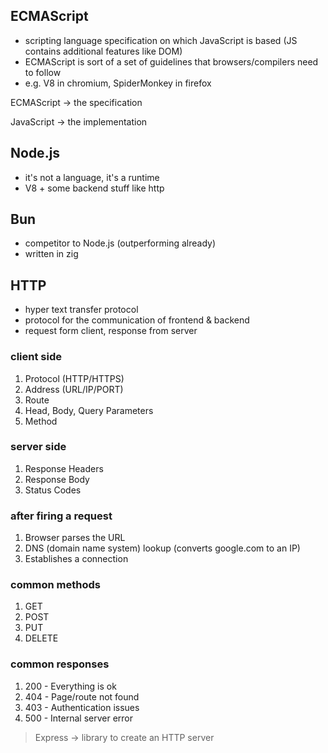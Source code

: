 ## ECMAScript 
- scripting language specification on which JavaScript is based (JS contains additional features like DOM) 
- ECMAScript is sort of a set of guidelines that browsers/compilers need to follow
- e.g. V8 in chromium, SpiderMonkey in firefox

ECMAScript -> the specification

JavaScript -> the implementation


## Node.js 
- it's not a language, it's a runtime
- V8 + some backend stuff like http

## Bun
- competitor to Node.js (outperforming already)
- written in zig


## HTTP
- hyper text transfer protocol
- protocol for the communication of frontend & backend
- request form client, response from server

### client side
1. Protocol (HTTP/HTTPS)
2. Address (URL/IP/PORT)
3. Route
4. Head, Body, Query Parameters
5. Method

### server side
1. Response Headers
2. Response Body
3. Status Codes

### after firing a request
1. Browser parses the URL
2. DNS (domain name system) lookup (converts google.com to an IP)
3. Establishes a connection

### common methods
1. GET
2. POST
3. PUT
4. DELETE

### common responses
1. 200 - Everything is ok
2. 404 - Page/route not found
3. 403 - Authentication issues
4. 500 - Internal server error

> Express -> library to create an HTTP server